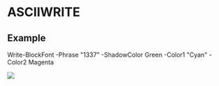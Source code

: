 # ASCIIWRITE


## Example
Write-BlockFont -Phrase "1337" -ShadowColor Green -Color1 "Cyan" -Color2 Magenta

![](https://github.com/canix1/ASCIIWRITE/blob/master/src/1337.png)